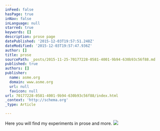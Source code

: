 ```yaml
---
inFeed: false
hasPage: true
inNav: false
inLanguage: null
starred: true
keywords: []
description: prose page
datePublished: '2015-12-03T19:57:51.248Z'
dateModified: '2015-12-03T19:57:47.936Z'
author: []
title: prose
sourcePath: _posts/2015-11-25-70177228-0581-4001-9b94-630b93c56f88.md
published: true
authors: []
publisher:
  name: asme.org
  domain: www.asme.org
  url: null
  favicon: null
url: 70177228-0581-4001-9b94-630b93c56f88/index.html
_context: 'http://schema.org'
_type: Article

---
```

Here you will find my experiments in prose and more.
![](https://the-grid-user-content.s3-us-west-2.amazonaws.com/40d1f174-b624-4d43-b9e1-0817b739d089.png)